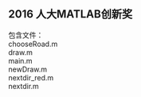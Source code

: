 ## 2016 人大MATLAB创新奖
包含文件：    
  chooseRoad.m    
  draw.m    
  main.m    
  newDraw.m    
  nextdir_red.m    
  nextdir.m    
